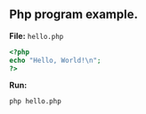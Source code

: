 ## Php program example.

**File:** `hello.php`

```php
<?php
echo "Hello, World!\n";
?>
```

**Run:**

```bash
php hello.php
```